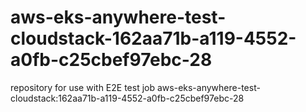 # aws-eks-anywhere-test-cloudstack-162aa71b-a119-4552-a0fb-c25cbef97ebc-28
repository for use with E2E test job aws-eks-anywhere-test-cloudstack:162aa71b-a119-4552-a0fb-c25cbef97ebc-28
